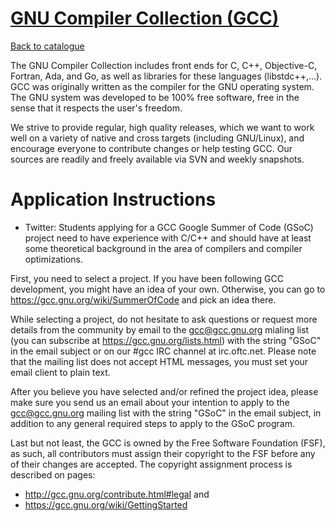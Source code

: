 
# [GNU Compiler Collection (GCC)](https://gcc.gnu.org/)

[Back to catalogue](../README.md#gnu-compiler-collection-gcc)

The GNU Compiler Collection includes front ends for C, C++, Objective-C, Fortran, Ada, and Go, as well as libraries for these languages (libstdc++,...). GCC was originally written as the compiler for the GNU operating system. The GNU system was developed to be 100% free software, free in the sense that it respects the user's freedom.

We strive to provide regular, high quality releases, which we want to work well on a variety of native and cross targets (including GNU/Linux), and encourage everyone to contribute changes or help testing GCC. Our sources are readily and freely available via SVN and weekly snapshots.

# Application Instructions

* Twitter: Students applying for a GCC Google Summer of Code (GSoC) project need to have experience with C/C++ and should have at least some theoretical background in the area of compilers and compiler optimizations.

First, you need to select a project.  If you have been following GCC development, you might have an idea of your own.  Otherwise, you can go to https://gcc.gnu.org/wiki/SummerOfCode and pick an idea there. 

While selecting a project, do not hesitate to ask questions or request more details from the community by email to the gcc@gcc.gnu.org mialing list (you can subscribe at https://gcc.gnu.org/lists.html) with the string "GSoC" in the email subject or on our #gcc IRC channel at irc.oftc.net.  Please note that the mailing list does not accept HTML messages, you must set your email client to plain text.

After you believe you have selected and/or refined the project idea, please make sure you send us an email about your intention to apply to the gcc@gcc.gnu.org mailing list with the string "GSoC" in the email subject, in addition to any general required steps to apply to the GSoC program.

Last but not least, the GCC is owned by the Free Software Foundation (FSF), as such, all contributors must assign their copyright to the FSF before any of their changes are accepted. The copyright assignment process is described on pages:

  - http://gcc.gnu.org/contribute.html#legal and
  - https://gcc.gnu.org/wiki/GettingStarted